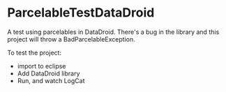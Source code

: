 ParcelableTestDataDroid
=======================

A test using parcelables in DataDroid. There's a bug in the library and this project will throw a BadParcelableException.

To test the project:

* import to eclipse
* Add DataDroid library
* Run, and watch LogCat
